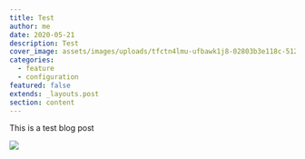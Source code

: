 ```yaml
---
title: Test
author: me
date: 2020-05-21
description: Test
cover_image: assets/images/uploads/tfctn4lmu-ufbawk1j8-02803b3e118c-512.jpeg
categories:
  - feature
  - configuration
featured: false
extends: _layouts.post
section: content
---
```

This is a test blog post

![](assets/images/uploads/tfctn4lmu-ufbawk1j8-02803b3e118c-512.jpeg)